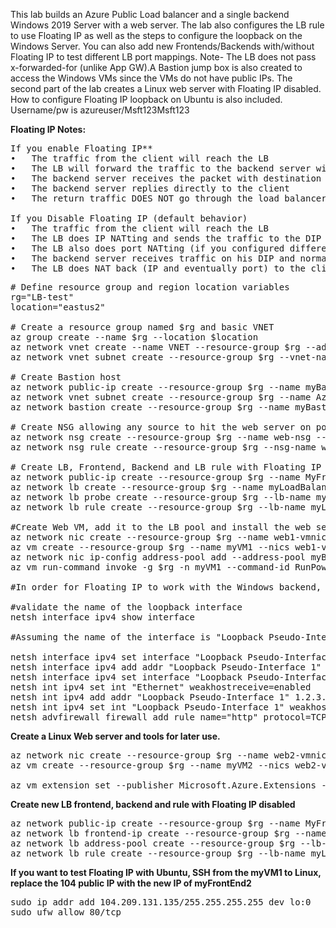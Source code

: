 This lab builds an Azure Public Load balancer and a single backend Windows 2019 Server with a web server. The lab also configures the LB rule to use Floating IP as well as the steps to configure the loopback on the Windows Server. You can also add new Frontends/Backends with/without Floating IP to test different LB port mappings. Note- The LB does not pass x-forwarded-for (unlike App GW).A Bastion jump box is also created to access the Windows VMs since the VMs do not have public IPs. The second part of the lab creates a Linux web server with Floating IP disabled. How to configure Floating IP loopback on Ubuntu is also included. Username/pw is azureuser/Msft123Msft123

**Floating IP Notes:**
<pre lang="...">
If you enable Floating IP** 
•	The traffic from the client will reach the LB
•	The LB will forward the traffic to the backend server without NATting
•	The backend server receives the packet with destination IP = the Loadbalancer’s IP !!!
•	The backend server replies directly to the client
•	The return traffic DOES NOT go through the load balancer anymore (direct server return J 

If you Disable Floating IP (default behavior) 
•	The traffic from the client will reach the LB
•	The LB does IP NATting and sends the traffic to the DIP of the backend server
•	The LB also does port NATting (if you configured different frontend and backend ports)
•	The backend server receives traffic on his DIP and normally replies - traffic goes back to the LB
•	The LB does NAT back (IP and eventually port) to the client.
</pre>

<pre lang="...">
# Define resource group and region location variables
rg="LB-test"
location="eastus2"

# Create a resource group named $rg and basic VNET
az group create --name $rg --location $location
az network vnet create --name VNET --resource-group $rg --address-prefix 10.100.0.0/16 --subnet-name web --subnet-prefix 10.100.0.0/24
az network vnet subnet create --resource-group $rg --vnet-name VNET -n LBsubnet --address-prefixes 10.100.100.0/24

# Create Bastion host
az network public-ip create --resource-group $rg --name myBastionIP --sku Standard 
az network vnet subnet create --resource-group $rg --name AzureBastionSubnet --vnet-name VNET --address-prefixes 10.100.1.0/27
az network bastion create --resource-group $rg --name myBastionHost --public-ip-address myBastionIP --vnet-name VNET --location $location

# Create NSG allowing any source to hit the web server on port 80
az network nsg create --resource-group $rg --name web-nsg --location $location
az network nsg rule create --resource-group $rg --nsg-name web-nsg --name allow-web --access Allow --protocol Tcp --direction Inbound --priority 100 --source-address-prefix "*" --source-port-range "*" --destination-address-prefix "*" --destination-port-range 80

# Create LB, Frontend, Backend and LB rule with Floating IP enabled.
az network public-ip create --resource-group $rg --name MyFrontendIp1 --sku Standard 
az network lb create --resource-group $rg --name myLoadBalancer --sku Standard --public-ip-address MyFrontendIp1 --frontend-ip-name myFrontEnd --backend-pool-name myBackEndPool
az network lb probe create --resource-group $rg --lb-name myLoadBalancer --name myHealthProbe --protocol tcp --port 80
az network lb rule create --resource-group $rg --lb-name myLoadBalancer --name myHTTPRule --protocol tcp --frontend-port 80 --backend-port 80 --frontend-ip-name myFrontEnd --backend-pool-name myBackEndPool --probe-name myHealthProbe --disable-outbound-snat true --idle-timeout 15 --enable-tcp-reset true --floating-ip true

#Create Web VM, add it to the LB pool and install the web server
az network nic create --resource-group $rg --name web1-vmnic --vnet-name VNET --subnet web --network-security-group web-nsg
az vm create --resource-group $rg --name myVM1 --nics web1-vmnic --image win2019datacenter --admin-username azureuser --admin-password Msft123Msft123 --zone 1 --no-wait
az network nic ip-config address-pool add --address-pool myBackendPool --ip-config-name ipconfig1 --nic-name web1-vmnic --resource-group $rg --lb-name myLoadBalancer
az vm run-command invoke -g $rg -n myVM1 --command-id RunPowerShellScript --scripts "Install-WindowsFeature -name Web-Server -IncludeManagementTools"

#In order for Floating IP to work with the Windows backend, you must configure the a loopback with parameters. Each VM OS may behave differently. Bastion to the web server, open up a command prompt. The public IP listed is the frontend1 IP.

#validate the name of the loopback interface
netsh interface ipv4 show interface

#Assuming the name of the interface is "Loopback Pseudo-Interface 1' enter the floowing commands

netsh interface ipv4 set interface "Loopback Pseudo-Interface 1" weakhostreceive=enabled
netsh interface ipv4 add addr "Loopback Pseudo-Interface 1" 20.122.38.178 255.255.255.255
netsh interface ipv4 set interface "Loopback Pseudo-Interface 1" weakhostreceive=enabled  weakhostsend=enabled
netsh int ipv4 set int "Ethernet" weakhostreceive=enabled
netsh int ipv4 add addr "Loopback Pseudo-Interface 1" 1.2.3.4 255.255.255.0
netsh int ipv4 set int "Loopback Pseudo-Interface 1" weakhostreceive=enabled weakhostsend=enabled
netsh advfirewall firewall add rule name="http" protocol=TCP localport=80 dir=in action=allow enable=yes
</pre>

**Create a Linux Web server and tools for later use.**
<pre lang="...">
az network nic create --resource-group $rg --name web2-vmnic --vnet-name VNET --subnet web --network-security-group web-nsg
az vm create --resource-group $rg --name myVM2 --nics web2-vmnic --image UbuntuLTS --admin-username azureuser --admin-password Msft123Msft123 --zone 1 --no-wait

az vm extension set --publisher Microsoft.Azure.Extensions --version 2.0 --name CustomScript --vm-name myVM2 --resource-group $rg --settings '{"commandToExecute":"apt-get -y update && apt-get -y install nginx && sudo apt update && sudo apt install iperf && sudo apt-get update && sudo apt-get install traceroute && sudo apt-get install nmap -y"}'
</pre>

**Create new LB frontend, backend and rule with Floating IP disabled**
<pre lang="...">
az network public-ip create --resource-group $rg --name MyFrontendIp2 --sku Standard 
az network lb frontend-ip create --resource-group $rg --name myFrontEnd2 --lb-name myLoadBalancer --public-ip-address MyFrontendIp2
az network lb address-pool create --resource-group $rg --lb-name myLoadBalancer --name myBackEndPool2 --vnet VNET --backend-address name=addr1 ip-address=10.100.0.5
az network lb rule create --resource-group $rg --lb-name myLoadBalancer --name myHTTPRule2 --protocol tcp --frontend-port 80 --backend-port 80 --frontend-ip-name myFrontEnd2 --backend-pool-name myBackEndPool2 --probe-name myHealthProbe --disable-outbound-snat true --idle-timeout 15 --enable-tcp-reset true --floating-ip false
</pre>

**If you want to test Floating IP with Ubuntu, SSH from the myVM1 to Linux, replace the 104 public IP with the new IP of myFrontEnd2**
<pre lang="...">
sudo ip addr add 104.209.131.135/255.255.255.255 dev lo:0
sudo ufw allow 80/tcp
</pre>
